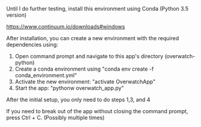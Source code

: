 Until I do further testing, install this environment using Conda (Python 3.5 version)

https://www.continuum.io/downloads#windows

After installation, you can create a new environment with the required dependencies using:

1. Open command prompt and navigate to this app's directory (overwatch-python)
2. Create a conda environment using "conda env create -f conda_environment.yml"
3. Activate the new environment: "activate OverwatchApp"
4. Start the app: "pythonw overwatch_app.py"

After the initial setup, you only need to do steps 1,3, and 4

If you need to break out of the app without closing the command prompt, press Ctrl + C. (Possibly multiple times)